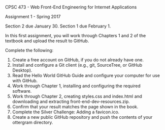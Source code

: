 CPSC 473 - Web Front-End Engineering for Internet Applications

Assignment 1 - Spring 2017

Section 2 due January 30.  Section 1 due February 1.

In this first assignment, you will work through Chapters 1 and 2 of the textbook and upload the result to GitHub.

Complete the following:
1. Create a free account on GitHub, if you do not already have one.
2. Install and configure a Git client (e.g., git, SourceTree, or GitHub Desktop).
3. Read the Hello World GitHub Guide and configure your computer for use with GitHub.
4. Work through Chapter 1, installing and configuring the required software.
5. Work through Chapter 2, creating styles.css and index.html and downloading and extracting front-end-dev-resources.zip.
6. Confirm that your result matches the page shown in the book.
7. Complete the Silver Challenge: Adding a favicon.ico.
8. Create a new public GitHub repository and push the contents of your ottergram directory.
